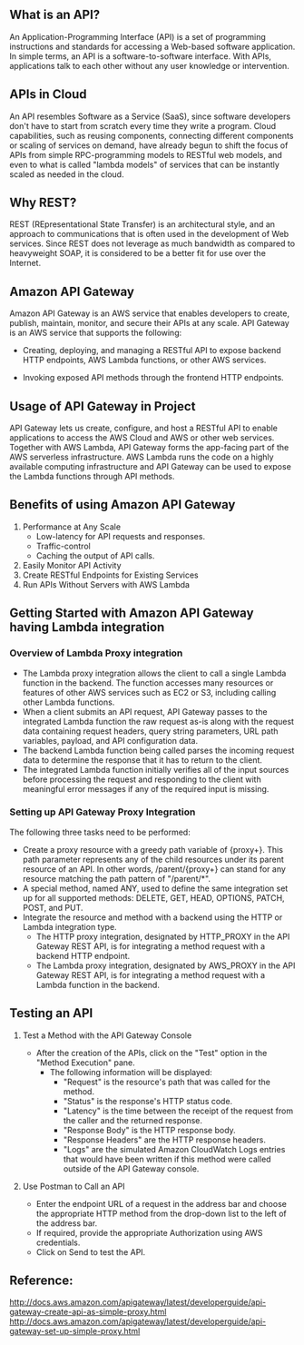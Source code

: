 ## What is an API?
An Application-Programming Interface (API) is a set of programming instructions and standards for accessing a Web-based software application. In simple terms, an API is a software-to-software interface. With APIs, applications talk to each other without any user knowledge or intervention.


## APIs in Cloud 
An API resembles Software as a Service (SaaS), since software developers don't have to start from scratch every time they write a program. Cloud capabilities, such as reusing components, connecting different components or scaling of services on demand, have already begun to shift the focus of APIs from simple RPC-programming models to RESTful web models, and even to what is called "lambda models" of services that can be instantly scaled as needed in the cloud.


## Why REST?
REST (REpresentational State Transfer) is an architectural style, and an approach to communications that is often used in the development of Web services. Since REST does not leverage as much bandwidth as compared to heavyweight SOAP, it is considered to be a better fit for use over the Internet.


## Amazon API Gateway
Amazon API Gateway is an AWS service that enables developers to create, publish, maintain, monitor, and secure their APIs at any scale. API Gateway is an AWS service that supports the following:

* Creating, deploying, and managing a RESTful API to expose backend HTTP endpoints, AWS Lambda functions, or other AWS services.

* Invoking exposed API methods through the frontend HTTP endpoints.

## Usage of API Gateway in Project
API Gateway lets us create, configure, and host a RESTful API to enable applications to access the AWS Cloud and AWS or other web services. Together with AWS Lambda, API Gateway forms the app-facing part of the AWS serverless infrastructure. AWS Lambda runs the code on a highly available computing infrastructure and API Gateway can be used to expose the Lambda functions through API methods.

## Benefits of using Amazon API Gateway
1. Performance at Any Scale
    * Low-latency for API requests and responses.
    * Traffic-control
    * Caching the output of API calls.
2. Easily Monitor API Activity
3. Create RESTful Endpoints for Existing Services
4. Run APIs Without Servers with AWS Lambda

## Getting Started with Amazon API Gateway having Lambda integration
### Overview of Lambda Proxy integration
* The Lambda proxy integration allows the client to call a single Lambda function in the backend. The function accesses many resources or features of other AWS services such as EC2 or S3, including calling other Lambda functions.
* When a client submits an API request, API Gateway passes to the integrated Lambda function the raw request as-is along with the request data containing request headers, query string parameters, URL path variables, payload, and API configuration data.
* The backend Lambda function being called parses the incoming request data to determine the response that it has to return to the client.
* The integrated Lambda function initially verifies all of the input sources before processing the request and responding to the client with meaningful error messages if any of the required input is missing.

### Setting up API Gateway Proxy Integration
The following three tasks need to be performed:
* Create a proxy resource with a greedy path variable of {proxy+}. This path parameter represents any of the child resources under its parent resource of an API. In other words, /parent/{proxy+} can stand for any resource matching the path pattern of "/parent/*".
* A special method, named ANY, used to define the same integration set up for all supported methods: DELETE, GET, HEAD, OPTIONS, PATCH, POST, and PUT.
* Integrate the resource and method with a backend using the HTTP or Lambda integration type.
   * The HTTP proxy integration, designated by HTTP_PROXY in the API Gateway REST API, is for integrating a method request with a backend HTTP endpoint.
   * The Lambda proxy integration, designated by AWS_PROXY in the API Gateway REST API, is for integrating a method request with a Lambda function in the backend.
   
## Testing an API
1. Test a Method with the API Gateway Console
    * After the creation of the APIs, click on the "Test" option in the "Method Execution" pane.
        * The following information will be displayed:
           * "Request" is the resource's path that was called for the method.
           * "Status" is the response's HTTP status code.
           * "Latency" is the time between the receipt of the request from the caller and the returned response.
           * "Response Body" is the HTTP response body.
           * "Response Headers" are the HTTP response headers.
           * "Logs" are the simulated Amazon CloudWatch Logs entries that would have been written if this method were called outside of the API Gateway console.
           
2. Use Postman to Call an API
   * Enter the endpoint URL of a request in the address bar and choose the appropriate HTTP method from the drop-down list to the left of the address bar.
   * If required, provide the appropriate Authorization using AWS credentials.
   * Click on Send to test the API.

## Reference:
http://docs.aws.amazon.com/apigateway/latest/developerguide/api-gateway-create-api-as-simple-proxy.html
http://docs.aws.amazon.com/apigateway/latest/developerguide/api-gateway-set-up-simple-proxy.html
